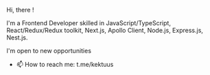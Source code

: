 
Hi, there !

I'm a Frontend Developer skilled in JavaScript/TypeScript, React/Redux/Redux toolkit, Next.js, Apollo Client, Node.js, Express.js, Nest.js.

I'm open to new opportunities 
- 📫 How to reach me: t.me/kektuus
